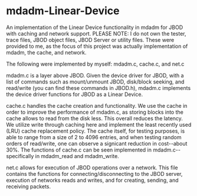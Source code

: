 # mdadm-Linear-Device
An implementation of the Linear Device functionality in mdadm for JBOD with caching and network support.
PLEASE NOTE: I do not own the tester, trace files, JBOD object files, JBOD Server or utility files. These were provided to me, as the focus of this project was actually implementation of mdadm, the cache, and network. 

The following were implemented by myself: mdadm.c, cache.c, and net.c

mdadm.c is a layer above JBOD. Given the device driver for JBOD, with a list of commands such as mount/unmount JBOD, disk/block seeking, and read/write (you can find these commands in JBOD.h), mdadm.c implements the device driver functions for JBOD as a Linear Device.

cache.c handles the cache creation and functionality. We use the cache in order to improve the performance of mdadm.c, as storing blocks into the cache allows to read from the disk less. This overall reduces the latency. We utilize write through caching here and implement the least recently used (LRU) cache replacement policy. The cache itself, for testing purposes, is able to range from a size of 2 to 4096 entries, and when testing random orders of read/write, one can observe a signicant reduction in cost--about 30%. The functions of cache.c can be seen implemented in mdadm.c--specifically in mdadm_read and mdadm_write.

net.c allows for execution of JBOD operations over a network. This file contains the functions for connecting/disconnecting to the JBOD server, execution of networks reads and writes, and for creating, sending, and receiving packets.
